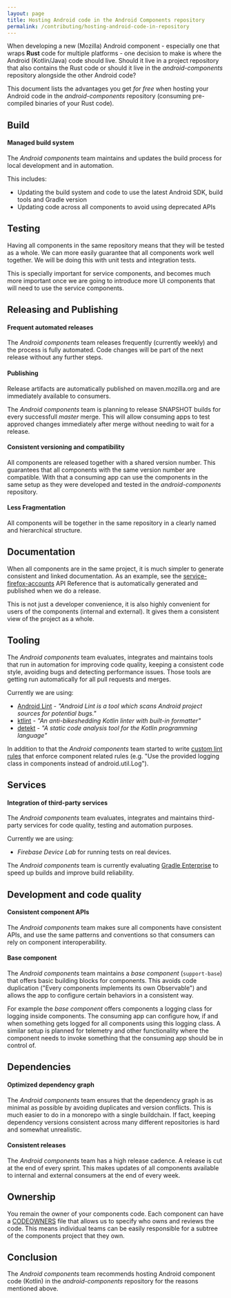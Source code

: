 ```yaml
---
layout: page
title: Hosting Android code in the Android Components repository
permalink: /contributing/hosting-android-code-in-repository
---
```


When developing a new (Mozilla) Android component - especially one that wraps **Rust** code for multiple platforms - one decision to make is where the Android (Kotlin/Java) code should live. Should it live in a project repository that also contains the Rust code or should it live in the *android-components* repository alongside the other Android code?

This document lists the advantages you get *for free* when hosting your Android code in the *android-components* repository (consuming pre-compiled binaries of your Rust code).

## Build

#### Managed build system

The *Android components* team maintains and updates the build process for local development and in automation.

This includes:
* Updating the build system and code to use the latest Android SDK, build tools and Gradle version
* Updating code across all components to avoid using deprecated APIs

## Testing

Having all components in the same repository means that they will be tested as a whole. We can more easily guarantee that all components work well together. We will be doing this with unit tests and integration tests.

This is specially important for service components, and becomes much more important once we are going to introduce more UI components that will need to use the service components.

## Releasing and Publishing

#### Frequent automated releases

The *Android components* team releases frequently (currently weekly) and the process is fully automated. Code changes will be part of the next release without any further steps.

#### Publishing

Release artifacts are automatically published on maven.mozilla.org and are immediately available to consumers.

The *Android components* team is planning to release SNAPSHOT builds for every successfull *master* merge. This will allow consuming apps to test approved changes immediately after merge without needing to wait for a release.

#### Consistent versioning and compatibility

All components are released together with a shared version number. This guarantees that all components with the same version number are compatible. With that a consuming app can use the components in the same setup as they were developed and tested in the *android-components* repository.

#### Less Fragmentation

All components will be together in the same repository in a clearly named and hierarchical structure.

## Documentation

When all components are in the same project, it is much simpler to generate consistent and linked documentation. As an example, see the [service-firefox-accounts](https://mozilla-mobile.github.io/android-components/api/0.19.1/service-firefox-accounts/index.html) API Reference that is automatically generated and published when we do a release.

This is not just a developer convenience, it is also highly convenient for users of the components (internal and external). It gives them a consistent view of the project as a whole.

## Tooling

The *Android components* team evaluates, integrates and maintains tools that run in automation for improving code quality, keeping a consistent code style, avoiding bugs and detecting performance issues. Those tools are getting run automatically for all pull requests and merges.

Currently we are using:
* [Android Lint](https://developer.android.com/studio/write/lint) - *"Android Lint is a tool which scans Android project sources for potential bugs."*
* [ktlint](https://github.com/shyiko/ktlint) - *"An anti-bikeshedding Kotlin linter with built-in formatter"*
* [detekt](https://github.com/arturbosch/detekt) - *"A static code analysis tool for the Kotlin programming language"*

In addition to that the *Android components* team started to write [custom lint rules](https://github.com/mozilla-mobile/android-components/tree/master/components/tooling/lint) that enforce component related rules (e.g. "Use the provided logging class in components instead of android.util.Log").

## Services

#### Integration of third-party services

The *Android components* team evaluates, integrates and maintains third-party services for code quality, testing and automation purposes.

Currently we are using:
* *Firebase Device Lab* for running tests on real devices.

The *Android components* team is currently evaluating [Gradle Enterprise](https://gradle.com/) to speed up builds and improve build reliability.

## Development and code quality

#### Consistent component APIs

The *Android components* team makes sure all components have consistent APIs, and use the same patterns and conventions so that consumers can rely on component interoperability.

#### Base component

The *Android components* team maintains a *base component* (`support-base`) that offers basic building blocks for components. This avoids code duplication ("Every components implements its own Observable") and allows the app to configure certain behaviors in a consistent way.

For example the *base component* offers components a logging class for logging inside components. The consuming app can configure how, if and when something gets logged for all components using this logging class. A similar setup is planned for telemetry and other functionality where the component needs to invoke something that the consuming app should be in control of.

## Dependencies

#### Optimized dependency graph

The *Android components* team ensures that the dependency graph is as minimal as possible by avoiding duplicates and version conflicts. This is much easier to do in a monorepo with a single buildchain. If fact, keeping dependency versions consistent across many different repositories is hard and somewhat unrealistic.

#### Consistent releases

The *Android components* team has a high release cadence. A release is cut at the end of every sprint. This makes updates of all components available to internal and external consumers at the end of every week.

## Ownership

You remain the owner of your components code. Each component can have a [CODEOWNERS](https://help.github.com/articles/about-codeowners/) file that allows us to specify who owns and reviews the code. This means individual teams can be easily responsible for a subtree of the components project that they own.

## Conclusion

The *Android components* team recommends hosting Android component code (Kotlin) in the *android-components* repository for the reasons mentioned above.
